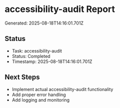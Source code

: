 # accessibility-audit Report

Generated: 2025-08-18T14:16:01.701Z

## Status
- Task: accessibility-audit
- Status: Completed
- Timestamp: 2025-08-18T14:16:01.701Z

## Next Steps
- Implement actual accessibility-audit functionality
- Add proper error handling
- Add logging and monitoring
